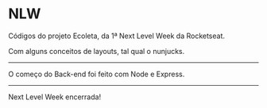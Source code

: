 # NLW

Códigos do projeto Ecoleta, da 1ª Next Level Week da Rocketseat.

Com alguns conceitos de layouts, tal qual o nunjucks.

--------------------------------------------------------

O começo do Back-end foi feito com Node e Express.

--------------------------------------------------------

Next Level Week encerrada!
